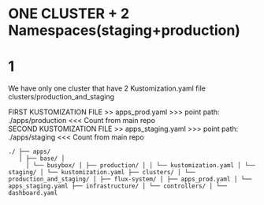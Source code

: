 # ONE CLUSTER + 2 Namespaces(staging+production)




# 1
We have only one cluster that have 2 Kustomization.yaml file
clusters/production_and_staging


FIRST KUSTOMIZATION FILE  >> apps_prod.yaml    >>> point  path: ./apps/production    <<< Count from main repo  
SECOND KUSTOMIZATION FILE >> apps_staging.yaml >>> point  path: ./apps/staging       <<< Count from main repo  

```
./ ├── apps/
   │ ├── base/ │
     │ └── busybox/ │ ├── production/ │ │ └── kustomization.yaml │ └── staging/ │ └── kustomization.yaml ├── clusters/ │ └── production_and_staging/ │ ├── flux-system/ │ ├── apps_prod.yaml │ └── apps_staging.yaml ├── infrastructure/ │ └── controllers/ │ └── dashboard.yaml
```
